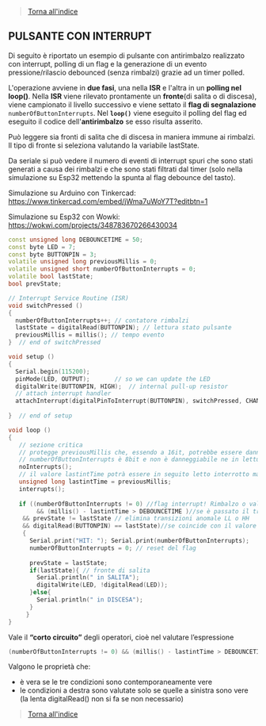 >[Torna all'indice](indexinterrupts.md)
## **PULSANTE CON INTERRUPT**

Di seguito è riportato un esempio di pulsante con antirimbalzo realizzato con interrupt, polling di un flag e la generazione di un evento pressione/rilascio debounced (senza rimbalzi) grazie ad un timer polled. 

L'operazione avviene in **due fasi**, una nella **ISR** e l'altra in un **polling nel loop()**. Nella **ISR** viene rilevato prontamente un **fronte**(di salita o di discesa), viene campionato il livello successivo e viene settato il **flag di segnalazione** ```numberOfButtonInterrupts```. Nel **```loop()```** viene eseguito il polling del flag ed eseguito il codice dell'**antirimbalzo** se esso risulta asserito.

Può leggere sia fronti di salita che di discesa in maniera immune ai rimbalzi. Il tipo di fronte si seleziona valutando la variabile lastState.

Da seriale si può vedere il numero di eventi di interrupt spuri che sono stati generati a causa dei rimbalzi e che sono stati filtrati dal timer (solo nella simulazione su Esp32 mettendo la spunta al flag debounce del tasto).

Simulazione su Arduino con Tinkercad: https://www.tinkercad.com/embed/jWma7uWoY7T?editbtn=1

Simulazione su Esp32 con Wowki: https://wokwi.com/projects/348783670266430034

```C++
const unsigned long DEBOUNCETIME = 50;
const byte LED = 7;
const byte BUTTONPIN = 3;
volatile unsigned long previousMillis = 0;
volatile unsigned short numberOfButtonInterrupts = 0;
volatile bool lastState;
bool prevState;

// Interrupt Service Routine (ISR)
void switchPressed ()
{
  numberOfButtonInterrupts++; // contatore rimbalzi
  lastState = digitalRead(BUTTONPIN); // lettura stato pulsante
  previousMillis = millis(); // tempo evento
}  // end of switchPressed

void setup ()
{
  Serial.begin(115200);
  pinMode(LED, OUTPUT);  	  // so we can update the LED
  digitalWrite(BUTTONPIN, HIGH);  // internal pull-up resistor
  // attach interrupt handler
  attachInterrupt(digitalPinToInterrupt(BUTTONPIN), switchPressed, CHANGE );  
  
}  // end of setup

void loop ()
{
   // sezione critica
   // protegge previousMillis che, essendo a 16it, potrebbe essere danneggiata se interrotta da un interrupt
   // numberOfButtonInterrupts è 8bit e non è danneggiabile ne in lettura ne in scrittura
   noInterrupts();
   // il valore lastintTime potrà essere in seguito letto interrotto ma non danneggiato
   unsigned long lastintTime = previousMillis;
   interrupts();
   
   if ((numberOfButtonInterrupts != 0) //flag interrupt! Rimbalzo o valore sicuro? 
        && (millis() - lastintTime > DEBOUNCETIME )//se è passato il transitorio 
	&& prevState != lastState // elimina transizioni anomale LL o HH 
	&& digitalRead(BUTTONPIN) == lastState)//se coincide con il valore di un polling
    { 
	  Serial.print("HIT: "); Serial.print(numberOfButtonInterrupts);
	  numberOfButtonInterrupts = 0; // reset del flag
	  
	  prevState = lastState;
	  if(lastState){ // fronte di salita
	    Serial.println(" in SALITA");
		digitalWrite(LED, !digitalRead(LED));
	  }else{
		Serial.println(" in DISCESA");
	  }
     }
}
```

Vale il **“corto circuito”** degli operatori, cioè nel valutare l’espressione
```C++
(numberOfButtonInterrupts != 0) && (millis() - lastintTime > DEBOUNCETIME ) && digitalRead(BUTTONPIN) == lastState)
```
Valgono le proprietà che:
-	è vera se le tre condizioni sono contemporaneamente vere
-	le condizioni a destra sono valutate solo se quelle a sinistra sono vere (la lenta digitalRead() non si fa se non necessario)
>[Torna all'indice](indexinterrupts.md)
